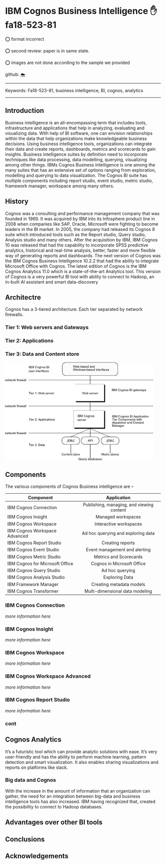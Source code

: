 # IBM Cognos Business Intelligence :hand: fa18-523-81

:o: format incorrect

:o: second review: paper is in same state.

:o: images are not done according to the sample we provided

github: [:cloud:](https://github.com/cloudmesh-community/fa18-523-81/edit/master/paper/paper.md)


---

Keywords: Fa18-523-81, business intelligence, BI, cognos, analytics

---

## Introduction

Business intelligence is an all-encompassing term that includes tools, infrastructure and applications that help in analyzing, evaluating and visualizing data. With help of BI software, one can envision relationships within the data that help organizations make knowledgeable business decisions. Using business intelligence tools, organizations can integrate their data and create reports, dashboards, metrics and scorecards to gain insights. 
Business intelligence suites by definition need to incorporate techniques like data processing, data modelling, querying, visualizing among other things. IBMs Cognos Business Intelligence is one among the many suites that has an extensive set of options ranging from exploration, modelling and querying to data visualization. The Cognos BI suite has multiple components including report studio, event studio, metric studio, framework manager, workspace among many others. 

## History

Cognos was a consulting and performance management company that was founded in 1969. It was acquired by IBM into its Infosphere product line in 2008 when companies like SAP, Oracle, Microsoft were fighting to become leaders in the BI market. In 2005, the company had released its Cognos 8 suite which introduced tools such as the Report studio, Query studio, Analysis studio and many others. After the acquisition by IBM, IBM Cognos 10 was released that had the capability to incorporate SPSS predictive analytics, historical and real-time analysis, better, faster and more flexible way of generating reports and dashboards. The next version of Cognos was the IBM Cognos Business Intelligence 10.2.2 that had the ability to integrate Microsoft Office with Cognos.
The latest edition of Cognos is the IBM Cognos Analytics 11.0 which is a state-of-the-art Analytics tool. This version of Cognos is a very powerful BI tool with ability to connect to Hadoop, an in-built AI assistant and smart data-discovery

## Architectre

Cognos has a 3-tiered architecture. Each tier separated by network firewalls. 

### Tier 1: Web servers and Gateways

### Tier 2: Applications

### Tier 3: Data and Content store


![alt text](images/crn_arch_struc-1.jpg "Cognos BI Architecture")


## Components

The various components of Cognos Business intelligence are – 

|Component| Application| 
| ------------- |:-------------:|
| IBM Cognos Connection | Publishing, managing, and viewing content |
| IBM Cognos Insight | Managed workspaces |
| IBM Cognos Workspace | Interactive workspaces |
| IBM Cognos Workspace Advanced | Ad hoc querying and exploring data |
| IBM Cognos Report Studio | Creating reports |
| IBM Cognos Event Studio | Event management and alerting |
| IBM Cognos Metric Studio | Metrics and Scorecards|
| IBM Cognos for Microsoft Office | Cognos in Microsoft Office |
| IBM Cognos Query Studio | Ad hoc querying |
| IBM Cognos Analysis Studio |Exploring Data|
|IBM Framework Manager | Creating metadata models|
|IBM Cognos Transformer | Multi-dimensional data modeling|

### IBM Cognos Connection

*more information here*

### IBM Cognos Insight

*more information here*

### IBM Cognos Workspace

*more information here*

### IBM Cognos Workspace Advanced

*more information here*

### IBM Cognos Report Studio

*more information here*

### cont

## Cognos Analytics

It’s a futuristic tool which can provide analytic solutions with ease. It’s very user-friendly and has the ability to perform machine learning, pattern detection and smart visualization. It also enables sharing visualizations and reports on platforms like slack.

### Big data and Cognos

With the increase in the amount of information that an organization can gather, the need for an integration between big-data and business intelligence tools has also increased. IBM having recognized that, created the possibility to connect to Hadoop databases. 

## Advantages over other BI tools

## Conclusions

## Acknowledgements


